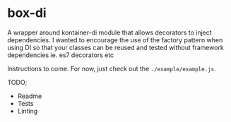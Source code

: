 # box-di

A wrapper around kontainer-di module that allows decorators to inject dependencies. I wanted to encourage the use of the factory pattern when using DI so that your classes can be reused and tested without framework dependencies ie. es7 decorators etc

Instructions to come. For now, just check out the `./example/example.js`.

TODO;
* Readme
* Tests
* Linting